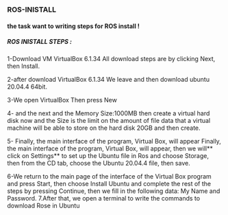 ### ROS-INISTALL

####  the task want to writing steps for ROS install ! 

 ##### ROS INISTALL STEPS :

1-Download VM VirtualBox 6.1.34 All download steps are by clicking Next, then Install.

2-after download VirtualBox 6.1.34 We leave and then download ubuntu 20.04.4 64bit.

3-We open VirtualBox Then press New

4- and the next and the Memory Size:1000MB then create a virtual hard disk now and the Size is the limit on the amount of file data that a virtual machine will be able to store on the hard disk 20GB and then create.

5- Finally, the main interface of the program, Virtual Box, will appear Finally, the main interface of the program, Virtual Box, will appear, then we will** click on Settings** to set up the Ubuntu file in Ros and choose Storage, then from the CD tab, choose the Ubuntu 20.04.4 file, then save.

6-We return to the main page of the interface of the Virtual Box program and press Start, then choose Install Ubuntu and complete the rest of the steps by pressing Continue, then we fill in the following data: My Name and Password. 7.After that, we open a terminal to write the commands to download Rose in Ubuntu
